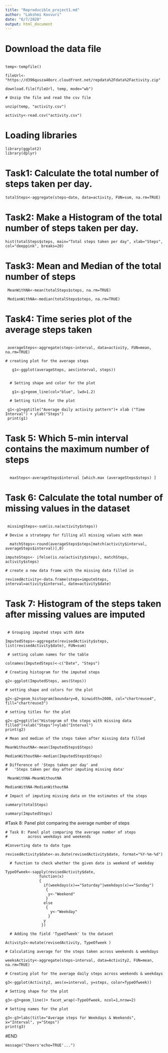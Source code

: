 ```yaml
---
title: "Reproducible_project1.md"
author: "Lakshmi Kovvuri"
date: "6/7/2020"
output: html_document
---
```

  
  # Download the data file
  
  ```{r}
  
  temp<-tempfile()
  
  fileUrl<-"https://d396qusza40orc.cloudfront.net/repdata%2Fdata%2Factivity.zip"
  
  download.file(fileUrl, temp, mode="wb")
  
  # Unzip the file and read the csv file
  
  unzip(temp, "activity.csv")
  
  activity<-read.csv("activity.csv")
  ```
  
  # Loading libraries
  
  ```{r}
  library(ggplot2)
  library(dplyr)
  ```
  # Task1: Calculate the total number of steps taken per day.
  
  ```{r}
  totalSteps<-aggregate(steps~date, data=activity, FUN=sum, na.rm=TRUE)
  ```
  # Task2: Make a Histogram of the total number of steps taken per day.
  
  ```{r}
  hist(totalSteps$steps, main="Total steps taken per day", xlab="Steps", col="deeppink", breaks=20)
  
  ```
  
  
  
  
  # Task3: Mean and Median of the total number of steps
  
  ```{r}
   MeanWithNA<-mean(totalSteps$steps, na.rm=TRUE)
  
   MedianWithNA<-median(totalSteps$steps, na.rm=TRUE)
  ```
  
  # Task4: Time series plot of the average steps taken 
  
  ```{r}
  
   averageSteps<-aggregate(steps~interval, data=activity, FUN=mean, na.rm=TRUE)
  ```
  
    # creating plot for the average steps
  ```{r}
     g1<-ggplot(averageSteps, aes(interval, steps))
  
  
    # Setting shape and color for the plot
  
     g1<-g1+geom_line(col="blue", lwd=1.2)
  
    # Setting titles for the plot
  
   g1<-g1+ggtitle("Average daily activity pattern")+ xlab ("Time Interval") + ylab("Steps")
   print(g1)
  
  ```
  
  # Task 5: Which 5-min interval contains the maximum number of steps
  
  ```{r}
  
    maxSteps<-averageSteps$interval [which.max (averageSteps$steps) ]
  
  ```
  
  # Task 6: Calculate the total number of missing values in the dataset
  ```{r}
  
   missingSteps<-sum(is.na(activity$steps))
  
  # Devise a strategey for filling all missing values with mean
  
    matchSteps<-round(averageSteps$steps[match(activity$interval, averageSteps$interval)],0)
  
  imputeSteps<- ifelse(is.na(activity$steps), matchSteps, activity$steps)
  
  # create a new data frame with the missing data filled in
  
  revisedActivity<-data.frame(steps=imputeSteps, interval=activity$interval, date=activity$date)
  ```
  
  # Task 7: Histogram of the steps taken after missing values are imputed 
  
  ```{r}
  
   # Grouping imputed steps with date
  
  ImputedSteps<-aggregate(revisedActivity$steps, list(revisedActivity$date), FUN=sum)
  
   # setting column names for the table
  
  colnames(ImputedSteps)<-c("Date", "Steps")
  
  # Creating histogram for the imputed steps
  
  g2<-ggplot(ImputedSteps, aes(Steps))
  
  # setting shape and colors for the plot
  
  g2<-g2+geom_histogram(boundary=0, binwidth=2000, col="chartreuse4", fill="chartreuse3")
  
  # setting titles for the plot
  
  g2<-g2+ggtitle("Histogram of the steps with missing data filled")+xlab("Steps")+ylab("Interval")
  print(g2)
  
  # Mean and median of the steps taken after missing data filled
  
  MeanWithoutNA<-mean(ImputedSteps$Steps)
  
  MedianWithoutNA<-median(ImputedSteps$Steps)
  
  # Difference of 'Steps taken per day' and
  #   'Steps taken per day after imputing missing data'
  
   MeanWithNA-MeanWithoutNA
  
  MedianWithNA-MedianWithoutNA
  
  # Impact of imputing missing data on the estimates of the steps
  
  summary(totalSteps)
  
  summary(ImputedSteps)
  ```
  #Task 8: Panel plot comparing the average number of steps 
  ```{r}
  # Task 8: Panel plot comparing the average number of steps 
  #         across weekdays and weekends
  
  #Converting date to date type
  
  revisedActivity$date<-as.Date(revisedActivity$date, format="%Y-%m-%d")
  
    # function to check whether the given date is weekend of weekday
  
  TypeOfweek<-sapply(revisedActivity$date, 
                 function(x)
                 {
                   if(weekdays(x)=="Saturday"|weekdays(x)=="Sunday")
                    {
                     y<-"Weekend"
                    }
                   else
                    {
                      y<-"Weekday"
                     }
                   y
                  })
  
    # Adding the field 'TypeOfweek' to the dataset
  
  Activity2<-mutate(revisedActivity, TypeOfweek )
  
  # Calculating average for the steps taken across weekends & weekdays
  
  weeksActivity<-aggregate(steps~interval, data=Activity2, FUN=mean, na.rm=TRUE)
  
  # Creating plot for the average daily steps across weekends & weekdays
  
  g3<-ggplot(Activity2, aes(x=interval, y=steps, color=TypeOfweek))
  
  # Setting shape for the plot
  
  g3<-g3+geom_line()+ facet_wrap(~TypeOfweek, ncol=1,nrow=2)
  
  # Setting names for the plot
  
  g3<-g3+labs(title="Average steps for Weekdays & Weekends", x="Interval", y="Steps")
  print(g3)
  
  ```
  #END
  ```{r}
  message("Cheers'echo=TRUE'...")
  ```
